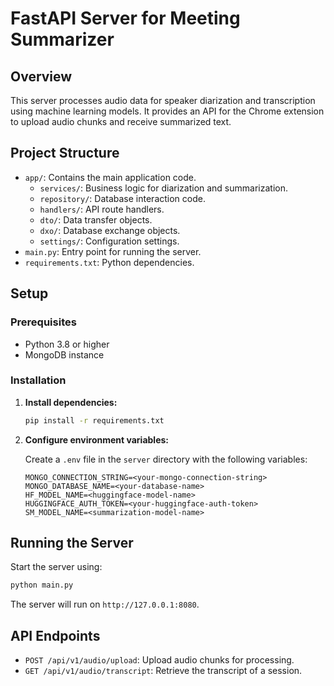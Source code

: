# FastAPI Server for Meeting Summarizer

## Overview

This server processes audio data for speaker diarization and transcription using machine learning models. It provides an API for the Chrome extension to upload audio chunks and receive summarized text.

## Project Structure

- `app/`: Contains the main application code.
  - `services/`: Business logic for diarization and summarization.
  - `repository/`: Database interaction code.
  - `handlers/`: API route handlers.
  - `dto/`: Data transfer objects.
  - `dxo/`: Database exchange objects.
  - `settings/`: Configuration settings.
- `main.py`: Entry point for running the server.
- `requirements.txt`: Python dependencies.

## Setup

### Prerequisites

- Python 3.8 or higher
- MongoDB instance

### Installation

1. **Install dependencies:**

   ```bash
   pip install -r requirements.txt
   ```

2. **Configure environment variables:**

   Create a `.env` file in the `server` directory with the following variables:

   ```plaintext
   MONGO_CONNECTION_STRING=<your-mongo-connection-string>
   MONGO_DATABASE_NAME=<your-database-name>
   HF_MODEL_NAME=<huggingface-model-name>
   HUGGINGFACE_AUTH_TOKEN=<your-huggingface-auth-token>
   SM_MODEL_NAME=<summarization-model-name>
   ```

## Running the Server

Start the server using:

   ```bash
   python main.py
   ```



The server will run on `http://127.0.0.1:8080`.

## API Endpoints

- `POST /api/v1/audio/upload`: Upload audio chunks for processing.
- `GET /api/v1/audio/transcript`: Retrieve the transcript of a session.
